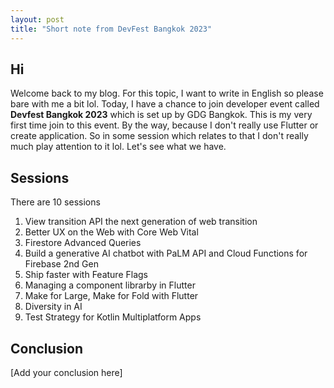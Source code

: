 ```yaml
---
layout: post
title: "Short note from DevFest Bangkok 2023"
---
```


## Hi

Welcome back to my blog. For this topic, I want to write in English so please bare with me a bit lol. Today, I have a chance to join developer event called **Devfest Bangkok 2023** which is set up by GDG Bangkok. This is my very first time join to this event. By the way, because I don't really use Flutter or create application. So in some session which relates to that I don't really much play attention to it lol. Let's see what we have.

## Sessions

There are 10 sessions

1. View transition API the next generation of web transition
2. Better UX on the Web with Core Web Vital
3. Firestore Advanced Queries
4. Build a generative AI chatbot with PaLM API and Cloud Functions for Firebase 2nd Gen
5. Ship faster with Feature Flags
6. Managing a component librarby in Flutter
7. Make for Large, Make for Fold with Flutter
8. Diversity in AI
9. Test Strategy for Kotlin Multiplatform Apps

## Conclusion

[Add your conclusion here]
